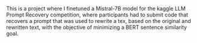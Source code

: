 This is a project where I finetuned a Mistral-7B model for the kaggle LLM Prompt Recovery competition, where participants had to submit code that recovers a prompt that was used to rewrite a tex, based on the original and rewritten text, with the objective of minimizing a BERT sentence similarity goal.
